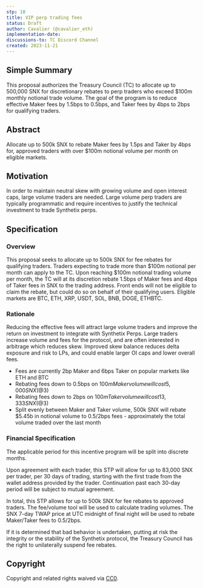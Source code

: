 ```yaml
---
stp: 10
title: VIP perp trading fees
status: Draft
author: Cavalier (@cavalier_eth)
implementation-date: 
discussions-to: TC Discord Channel
created: 2023-11-21
---
```

<!--You can leave these HTML comments in your merged STP and delete the visible duplicate text guides, they will not appear and may be helpful to refer to if you edit it again. This is the suggested template for new STPs. Note that  an STP number will be assigned by an editor. When opening a pull request to submit your STP, please use an abbreviated title in the filename, `stp-draft_title_abbrev.md`. The title should be 44 characters or less.-->

## Simple Summary
<!--"If you can't explain it simply, you don't understand it well enough." Simply describe the outcome the proposed change intends to achieve. This should be non-technical and accessible to a casual community member.-->
This proposal authorizes the Treasury Council (TC) to allocate up to 500,000 SNX for discretionary rebates to perp traders who exceed $100m monthly notional trade volume. The goal of the program is to reduce effective Maker fees by 1.5bps to 0.5bps, and Taker fees by 4bps to 2bps for qualifying traders.

## Abstract

<!--A short (~200 word) description of the proposed change, the abstract should clearly describe the proposed change. This is what _will_ be done if the STP is implemented, not _why_ it should be done or _how_ it will be done. If the STP proposes sending X tokens to Y each week, write, "we propose to send X tokens to Y each week".-->

Allocate up to 500k SNX to rebate Maker fees by 1.5ps and Taker by 4bps for, approved traders with over $100m notional volume per month on eligible markets.


## Motivation

<!--This is the problem statement. This is the *why* of the STP. It should clearly explain *why* the current state of the protocol is inadequate.  It is critical that you explain *why* the change is needed, if the STP proposes changing how something is calculated, you must address *why* the current calculation is inaccurate or wrong. This is not the place to describe how the STP will address the issue!-->

In order to maintain neutral skew with growing volume and open interest caps, large volume traders are needed. Large volume perp traders are typically programmatic and require incentives to justify the technical investment to trade Synthetix perps.

## Specification

<!--The specification should describe the syntax and semantics of any new feature, there are five sections
1. Overview
2. Rationale
3. Financial Specification
4. Configurable Values
-->

### Overview

<!--This is a high level overview of *how* the STP will solve the problem. The overview should clearly describe how the new feature will be implemented.-->
This proposal seeks to allocate up to 500k SNX for fee rebates for qualifying traders. Traders expecting to trade more than $100m notional per month can apply to the TC. Upon reaching $100m notional trading volume per month, the TC will at its discretion rebate 1.5bps of Maker fees and 4bps of Taker fees in SNX to the trading address. Front ends will not be eligible to claim the rebate, but could do so on behalf of their qualifying users. Eligible markets are BTC, ETH, XRP, USDT, SOL, BNB, DOGE, ETHBTC.

### Rationale

<!--This is where you explain the reasoning behind how you propose to solve the problem. Why did you propose this use of funds – what were the considerations. The rationale fleshes out the motivation and reasoning behind decisions that were made. It should describe any alternate ideas that were considered and related work. The rationale may also provide evidence of consensus within the community, and should discuss important objections or concerns raised during discussion.-->

Reducing the effective fees will attract large volume traders and improve the return on investment to integrate with Synthetix Perps. Large traders increase volume and fees for the protocol, and are often interested in arbitrage which reduces skew. Improved skew balance reduces delta exposure and risk to LPs, and could enable larger OI caps and lower overall fees.
- Fees are currently 2bp Maker and 6bps Taker on popular markets like ETH and BTC
- Rebating fees down to 0.5bps on $100m Maker volume will cost 5,000 SNX (@$3) 
- Rebating fees down to 2bps on $100m Taker volume will cost 13,333 SNX (@$3) 
- Split evenly between Maker and Taker volume, 500k SNX will rebate $5.45b in notional volume to 0.5/2bps fees - approximately the total volume traded over the last month

### Financial Specification

<!--The financial specification should outline the the tokens, amounts, destinations, and schedule of funds to be moved. If appropriate, any technical considerations should also be included here – that is, changes to any of the interfaces Synthetix currently exposes or the creations of new ones.-->

The applicable period for this incentive program will be split into discrete months.

Upon agreement with each trader, this STP will allow for up to 83,000 SNX per trader, per 30 days of trading, starting with the first trade from the wallet address provided by the trader. Continuation past each 30-day period will be subject to mutual agreement. 

In total, this STP allows for up to 500k SNX for fee rebates to approved traders. The fee/volume tool will be used to calculate trading volumes. The SNX 7-day TWAP price at UTC midnight of final night will be used to rebate Maker/Taker fees to 0.5/2bps.

If it is determined that bad behavior is undertaken, putting at risk the integrity or the stability of the Synthetix protocol, the Treasury Council has the right to unilaterally suspend fee rebates.


## Copyright

Copyright and related rights waived via [CC0](https://creativecommons.org/publicdomain/zero/1.0/).
